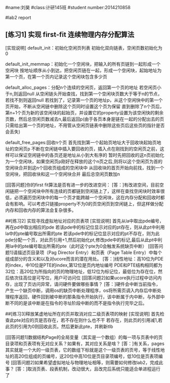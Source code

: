 #name:刘昊
#class:计研145班
#student number:2014210858

#lab2 report
## [练习1] 实现 first-fit 连续物理内存分配算法
[实现说明]
default_init：初始化空闲页列表
初始化双向链表，空闲页数初始化为0

default_init_memmap：初始化一个空闲块，把输入的所有页链到一起形成一个空闲块
按地址顺序从小到达，把空闲页链在一起，形成一个空闲块，起始地址为第一个页，在第一个页内记录这个空闲块包含多少页

default_alloc_pages：分配n个连续的空闲页，返回第一个页的地址
若空闲页小于n,则返回null
从空闲链头开始查找，找到第一个空闲块页数大于等于n的节点，若找不到则返回null
若找到了，记录第一个页的地址p，从这个空闲快中的第一个页开始，不断从空闲链中删除这个页同时设置这个页为保留
直到删除了n个页后，第n+1个页为新的该空闲块的起始页，并设置它的property设置为该空闲快的剩余页数，然后总空闲页数减去n,最后返回p(由于各页本身是链在一起的分配出去的页只需给出第一个页的地址，不用管从空闲页链表中删除这些页后这些页的指针是否会丢失)

default_free_pages:回收n个页
首先找到第一个起始页地址大于回收块起始页地址的空闲页p
不断在空闲链中插入要回收的页，插入点在刚找到的空闲页之前，这样可以保证空闲链中的各页还是地址从小到大有序的
暂时先把回收的这n页初始化为一个空闲块，如果空闲页p刚好在释放的这个n页之后,则将以这个空闲页为首的空闲块合并到这n个回收页组成的空闲块中
从回收块的首页开始向前找，找到一个空闲块，把回收块和这一个空闲块合并
最后总空闲页数加n

[回答问题]你的first fit算法是否有进一步的改进空间：
[答：]有改进空间，目前空闲链把一个空闲块中所有连续的页都链到空闲链上了，这样在查找空闲块时效率很低，必须遍历空闲块中的每一个页才能跨越一个空闲块，这在内存分配和回收时都会有影响。可以考虑只链接property不为0的页空闲页到空闲链上，但这样做分配内存和回收内存的算法会复杂很多。

##[练习2] 实现寻找虚拟地址对应的页表项
[实现说明]
首先从la中取出pde编号，再在pd中取出相应的pde
若该pde中的标记位显示对应的pt存在，则从此pt中利用la中的pte编号取出所需的pte
若该pde中的标记位显示对应的pt不存在，则为此pde分配一个页，对此页引用+1,然后初始化pt,修改pde中的标记,最后从此pt中利用la中的pte编号取出所需的pte（此时这个pte为0会触发系统缺页中断）
[回答问题1]请描述页目录项（Pag Director Entry）和页表（Page Table Entry）中每个组成部分的含义和以及对ucore而言的潜在用处。
[答：]线性地址：高10位为PDE的index，中10位是PTE的index,第12位是页内地址编号
PDE和PTE结构相同都为32位：高20位为所指向的页的物理地址，低12位为标记位，最低位为存在位，然后依次往高位是可写位，用户可访问位
[回答问题2]如果ucore执行过程中访问内存，出现了页访问异常，请问硬件要做哪些事情？
[答：]硬件会中断当前指令，产生一个缺页中断，调用os的缺页中断处理程序，os将所需页调入内存后中断处理程序返回，硬件回到被中断的那条指令开始执行，该中断属于内中断，与外部中断不同的是该中断是在指令的寻址阶段中断的而不是指令执行完毕之后。

##[练习3]释放某虚地址所在的页并取消对应二级页表项的映射
[实现说明]
首先检查此pte对应的页是否存在，若不存在则什么也不干
若存在，则此页的引用减1,若此页的引用为0则回收此页。然后更新此pte，并刷新tlb

[回答问题1]数据结构Page的全局变量（其实是一个数组）的每一项与页表中的页目录项和页表项有无对应关系？如果有，其对应关系是啥？
[答：]有关系，pages其实就是一个大的一级页表，它的数组下标就是这个一级页表的页号，等于线性地址的高20位组成的页编号，这20位中高10位是页目录项编号，低10位是页表项编号
[回答问题2]如果希望虚拟地址与物理地址相等，则需要如何修改lab2，完成此事？ 
[答：]取消页表、段表机制，改动很大，且改完后系统只能适合单进程运行了